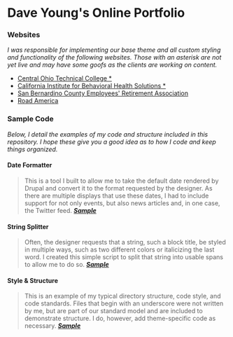 # Dave Young's Online Portfolio

### Websites

*I was responsible for implementing our base theme and all custom styling and functionality of the following websites. Those with an asterisk are not yet live and may have some goofs as the clients are working on content.*

- [Central Ohio Technical College *](https://live-cotc2020.pantheonsite.io/)
- [California Institute for Behavioral Health Solutions *](https://live-cibhs-2020.pantheonsite.io/)
- [San Bernardino County Employees' Retirement Association](https://www.sbcera.org/)
- [Road America](https://web.archive.org/web/20200714024038/https://www.roadamerica.com/)

### Sample Code

*Below, I detail the examples of my code and structure included in this repository. I hope these give you a good idea as to how I code and keep things organized.*

#### Date Formatter

> This is a tool I built to allow me to take the default date rendered by Drupal and convert it to the format requested by the designer. As there are multiple displays that use these dates, I had to include support for not only events, but also news articles and, in one case, the Twitter feed. ***[Sample](https://github.com/sixty7ss/code-samples/tree/master/Date%20Formatter)***

#### String Splitter

> Often, the designer requests that a string, such a block title, be styled in multiple ways, such as two different colors or italicizing the last word. I created this simple script to split that string into usable spans to allow me to do so. ***[Sample](https://github.com/sixty7ss/code-samples/tree/master/String%20Splitter)***

#### Style & Structure

> This is an example of my typical directory structure, code style, and code standards. Files that begin with an underscore were not written by me, but are part of our standard model and are included to demonstrate structure. I do, however, add theme-specific code as necessary. ***[Sample](https://github.com/sixty7ss/code-samples/tree/master/Style%20Structure)***

